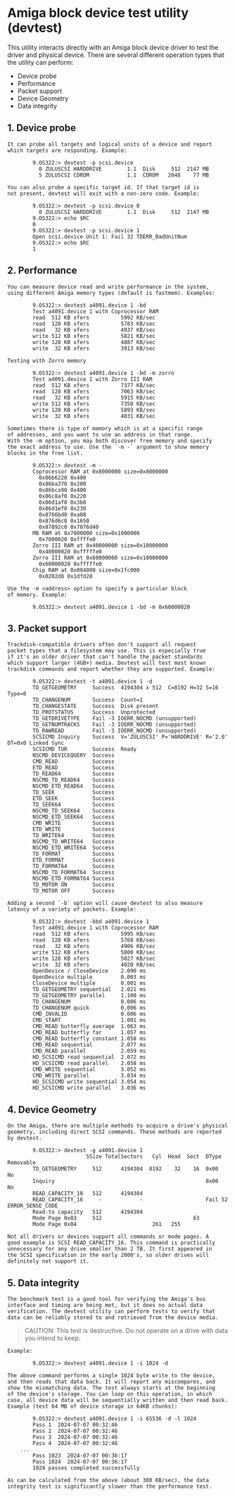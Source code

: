# Amiga block device test utility (devtest)

This utility interacts directly with an Amiga block device driver to
test the driver and physical device. There are several different
operation types that the utility can perform:
   * Device probe
   * Performance
   * Packet support
   * Device Geometry
   * Data integrity

## 1. Device probe
    It can probe all targets and logical units of a device and report
    which targets are responding. Example:
```
        9.OS322:> devtest -p scsi.device
          0 ZULUSCSI HARDDRIVE        1.1  Disk     512  2147 MB
          5 ZULUSCSI CDROM            1.1  CDROM   2048    77 MB
```

    You can also probe a specific target id. If that target id is
    not present, devtest will exit with a non-zero code. Example:
```
        9.OS322:> devtest -p scsi.device 0
          0 ZULUSCSI HARDDRIVE        1.1  Disk     512  2147 MB
        9.OS322:> echo $RC
        0
        9.OS322:> devtest -p scsi.device 1
        Open scsi.device Unit 1: Fail 32 TDERR_BadUnitNum
        9.OS322:> echo $RC
        1
```

## 2. Performance
    You can measure device read and write performance in the system,
    using different Amiga memory types (default is fastmem). Examples:
```
        9.OS322:> devtest a4091.device 1 -bd
        Test a4091.device 1 with Coprocessor RAM
        read  512 KB xfers          5992 KB/sec
        read  128 KB xfers          5783 KB/sec
        read   32 KB xfers          4937 KB/sec
        write 512 KB xfers          5821 KB/sec
        write 128 KB xfers          4887 KB/sec
        write  32 KB xfers          3913 KB/sec
```

    Testing with Zorro memory
```
        9.OS322:> devtest a4091.device 1 -bd -m zorro
        Test a4091.device 1 with Zorro III RAM
        read  512 KB xfers          7377 KB/sec
        read  128 KB xfers          7063 KB/sec
        read   32 KB xfers          5915 KB/sec
        write 512 KB xfers          7350 KB/sec
        write 128 KB xfers          5893 KB/sec
        write  32 KB xfers          4031 KB/sec
```

    Sometimes there is type of memory which is at a specific range
    of addresses, and you want to use an address in that range.
    With the -m option, you may both discover free memory and specify
    the exact address to use. Use the `-m -` argument to show memory
    blocks in the free list.
```
        9.OS322:> devtest -m -
        Coprocessor RAM at 0x8000000 size=0x8000000
          0x86b6220 0x400
          0x86ba370 0x200
          0x86bca90 0x400
          0x86c8af0 0x220
          0x86d1af8 0x3b8
          0x86d1ef0 0x230
          0x8766bd0 0xa08
          0x876d6c8 0x1650
          0x87892c0 0x7876d40
        MB RAM at 0x7000000 size=0x1000000
          0x7000020 0xffffe0
        Zorro III RAM at 0x40000000 size=0x10000000
          0x40000020 0xfffffe0
        Zorro III RAM at 0x60000000 size=0x10000000
          0x60000020 0xfffffe0
        Chip RAM at 0x004000 size=0x1fc000
          0x0202d8 0x1dfd28
```
    Use the -m <address> option to specify a particular block
    of memory. Example:
```
        9.OS322:> devtest a4091.device 1 -bd -m 0x60000020
```

## 3. Packet support
    Trackdisk-compatible drivers often don't support all request
    packet types that a filesystem may use. This is especially true
    if it's an older driver that can't handle the packet standards
    which support larger (4GB+) media. Devtest will test most known
    trackdisk commands and report whether they are supported. Example:
```
        9.OS322:> devtest -t a4091.device 1 -d
        TD_GETGEOMETRY     Success  4194304 x 512  C=8192 H=32 S=16 Type=0
        TD_CHANGENUM       Success  Count=1
        TD_CHANGESTATE     Success  Disk present
        TD_PROTSTATUS      Success  Unprotected
        TD_GETDRIVETYPE    Fail -3 IOERR_NOCMD (unsupported)
        TD_GETNUMTRACKS    Fail -3 IOERR_NOCMD (unsupported)
        TD_RAWREAD         Fail -3 IOERR_NOCMD (unsupported)
        SCSICMD Inquiry    Success  V='ZULUSCSI' P='HARDDRIVE' R='2.0' DT=0x0 Linked Sync
        SCSICMD TUR        Success  Ready
        NSCMD_DEVICEQUERY  Success
        CMD_READ           Success
        ETD_READ           Success
        TD_READ64          Success
        NSCMD_TD_READ64    Success
        NSCMD_ETD_READ64   Success
        TD_SEEK            Success
        ETD_SEEK           Success
        TD_SEEK64          Success
        NSCMD_TD_SEEK64    Success
        NSCMD_ETD_SEEK64   Success
        CMD_WRITE          Success
        ETD_WRITE          Success
        TD_WRITE64         Success
        NSCMD_TD_WRITE64   Success
        NSCMD_ETD_WRITE64  Success
        TD_FORMAT          Success
        ETD_FORMAT         Success
        TD_FORMAT64        Success
        NSCMD_TD_FORMAT64  Success
        NSCMD_ETD_FORMAT64 Success
        TD_MOTOR ON        Success
        TD_MOTOR OFF       Success
```
    Adding a second `-b` option will cause devtest to also measure
    latency of a variety of packets. Example:
```
        9.OS322:> devtest -bbd a4091.device 1
        Test a4091.device 1 with Coprocessor RAM
        read  512 KB xfers          5995 KB/sec
        read  128 KB xfers          5768 KB/sec
        read   32 KB xfers          4906 KB/sec
        write 512 KB xfers          5800 KB/sec
        write 128 KB xfers          5027 KB/sec
        write  32 KB xfers          4020 KB/sec
        OpenDevice / CloseDevice    2.090 ms
        OpenDevice multiple         0.003 ms
        CloseDevice multiple        0.001 ms
        TD_GETGEOMETRY sequential   2.021 ms
        TD_GETGEOMETRY parallel     1.100 ms
        TD_CHANGENUM                0.006 ms
        TD_CHANGENUM quick          0.006 ms
        CMD_INVALID                 0.006 ms
        CMD_START                   1.001 ms
        CMD_READ butterfly average  1.063 ms
        CMD_READ butterfly far      1.057 ms
        CMD_READ butterfly constant 1.058 ms
        CMD_READ sequential         2.077 ms
        CMD_READ parallel           2.059 ms
        HD_SCSICMD read sequential  2.072 ms
        HD_SCSICMD read parallel    2.058 ms
        CMD_WRITE sequential        3.052 ms
        CMD_WRITE parallel          3.034 ms
        HD_SCSICMD write sequential 3.054 ms
        HD_SCSICMD write parallel   3.036 ms
```

## 4. Device Geometry
    On the Amiga, there are multiple methods to acquire a drive's physical
    geometry, including direct SCSI commands. These methods are reported
    by devtest.
```
        9.OS322:> devtest -g a4091.device 1
                         SSize TotalSectors   Cyl  Head  Sect  DType Removable
        TD_GETGEOMETRY     512      4194304  8192    32    16  0x00  No
        Inquiry                                                0x00  No
        READ_CAPACITY_10   512      4194304
        READ_CAPACITY_16     -            -                    Fail 52 ERROR_SENSE_CODE
        Read-to capacity   512      4194304
        Mode Page 0x03     512                             63
        Mode Page 0x04                        261   255
```

    Not all drivers or devices support all commands or mode pages. A
    good example is SCSI READ_CAPACITY_16. This command is practically
    unnecessary for any drive smaller than 2 TB. It first appeared in
    the SCSI specification in the early 2000's, so older drives will
    definitely not support it.

## 5. Data integrity
    The benchmark test is a good tool for verifying the Amiga's bus
    interface and timing are being met, but it does no actual data
    verification. The devtest utility can perform tests to verify that
    data can be reliably stored to and retrieved from the device media.

>   CAUTION: This test is destructive. Do not operate on a drive with
>            data you intend to keep.

    Example:
```
        9.OS322:> devtest a4091.device 1 -i 1024 -d
```

    The above command performs a single 1024 byte write to the device,
    and then reads that data back. It will report any miscompares, and
    show the mismatching data. The test always starts at the beginning
    of the device's storage. You can loop on this operation, in which
    case, all device data will be sequentially written and then read back.
    Example (test 64 MB of device storage in 64KB chunks):
```
        9.OS322:> devtest a4091.device 1 -i 65536 -d -l 1024
        Pass 1  2024-07-07 00:32:46
        Pass 2  2024-07-07 00:32:46
        Pass 3  2024-07-07 00:32:46
        Pass 4  2024-07-07 00:32:46
    ...
        Pass 1023  2024-07-07 00:36:17
        Pass 1024  2024-07-07 00:36:17
        1024 passes completed successfully
```

    As can be calculated from the above (about 300 KB/sec), the data
    integrity test is significantly slower than the performance test.
